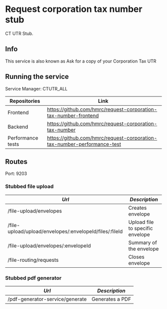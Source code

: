 # Request corporation tax number stub

CT UTR Stub. 

## Info

This service is also known as Ask for a copy of your Corporation Tax UTR

## Running the service

Service Manager: CTUTR_ALL 

|Repositories|Link|
|------------|----|
|Frontend|https://github.com/hmrc/request-corporation-tax-number-frontend|
|Backend|https://github.com/hmrc/request-corporation-tax-number|
|Performance tests|https://github.com/hmrc/request-corporation-tax-number-performance-test|

Routes
-------
Port: 9203

### Stubbed file upload
| *Url* | *Description* |
|-------|---------------|
| /file-upload/envelopes | Creates envelope |
| /file-upload/upload/envelopes/:envelopeId/files/:fileId | Upload file to specific envelope |
| /file-upload/envelopes/:envelopeId | Summary of the envelope |
| /file-routing/requests | Closes envelope |

### Stubbed pdf generator
| *Url* | *Description* |
|-------|---------------|
| /pdf-generator-service/generate | Generates a PDF |
